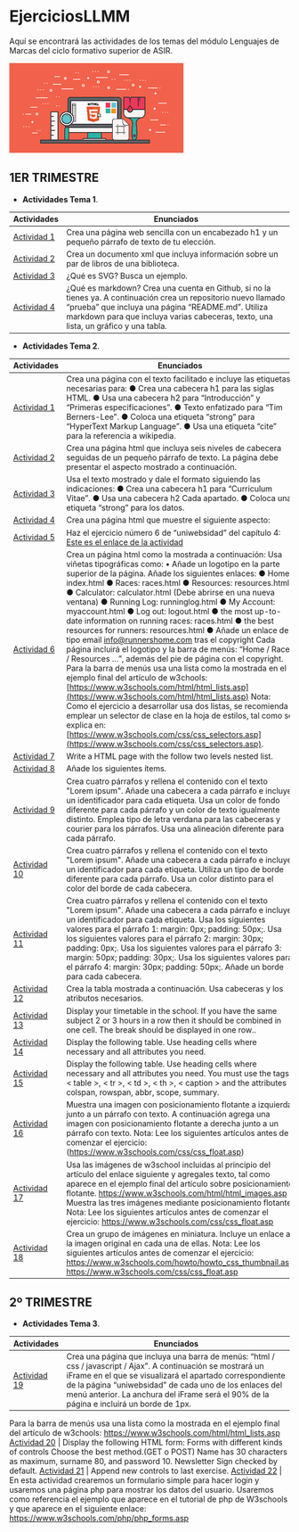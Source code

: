 # EjerciciosLLMM
Aquí se encontrará las actividades de los temas del módulo Lenguajes de Marcas del ciclo formativo superior de ASIR.

![LLMM](https://github.com/jesusmb13/Ejercicios-LLMM/blob/main/LLMM.png)
## 1ER TRIMESTRE
* **Actividades Tema 1**.

Actividades | Enunciados
----- | ----------
[Actividad 1](https://github.com/jesusmb13/Ejercicios-LLMM/blob/main/ACTIVIDADES%20TEMA%201/actividad%201.html) | Crea una página web sencilla con un encabezado h1 y un pequeño párrafo de texto de tu elección.
[Actividad 2](https://github.com/jesusmb13/Ejercicios-LLMM/blob/main/ACTIVIDADES%20TEMA%201/actividad%202.xml) | Crea un documento xml que incluya información sobre un par de libros de una biblioteca.
[Actividad 3](https://github.com/jesusmb13/Ejercicios-LLMM/tree/main/ACTIVIDADES%20TEMA%201/actividad%203) | ¿Qué es SVG? Busca un ejemplo.
[Actividad 4](https://github.com/jesusmb13/Ejercicios-LLMM/blob/main/ACTIVIDADES%20TEMA%201/actividad%204.docx) | ¿Qué es markdown? Crea una cuenta en Github, si no la tienes ya. A continuación crea un repositorio nuevo llamado “prueba” que incluya una página “README.md”. Utiliza markdown para que incluya varias cabeceras, texto, una lista, un gráfico y una tabla.

* **Actividades Tema 2**.

Actividades | Enunciados
----- | -----
[Actividad 1](https://github.com/jesusmb13/Ejercicios-LLMM/blob/main/ACTIVIDADES%20TEMA%202/actividad%2001.html) | Crea una página con el texto facilitado e incluye las etiquetas necesarias para: ● Crea una cabecera h1 para las siglas HTML. ● Usa una cabecera h2 para “Introducción” y “Primeras especificaciones”. ● Texto enfatizado para “Tim Berners-Lee”. ● Coloca una etiqueta “strong” para “HyperText Markup Language”. ● Usa una etiqueta “cite” para la referencia a wikipedia.
[Actividad 2](https://github.com/jesusmb13/Ejercicios-LLMM/blob/main/ACTIVIDADES%20TEMA%202/actividad%2002.html) | Crea una página html que incluya seis niveles de cabecera seguidas de un pequeño párrafo de texto. La página debe presentar el aspecto mostrado a continuación.
[Actividad 3](https://github.com/jesusmb13/Ejercicios-LLMM/blob/main/ACTIVIDADES%20TEMA%202/actividad%2003.html) | Usa el texto mostrado y dale el formato siguiendo las indicaciones: ● Crea una cabecera h1 para “Curriculum Vitae”. ● Usa una cabecera h2 Cada apartado. ● Coloca una etiqueta “strong” para los datos.
[Actividad 4](https://github.com/jesusmb13/Ejercicios-LLMM/blob/main/ACTIVIDADES%20TEMA%202/actividad%2004.html) | Crea una página html que muestre el siguiente aspecto:
[Actividad 5](https://github.com/jesusmb13/Ejercicios-LLMM/tree/main/ACTIVIDADES%20TEMA%202/actividad%2005) | Haz el ejercicio número 6 de “uniwebsidad” del capítulo 4: [Este es el enlace de la actividad](https://uniwebsidad.com/libros/xhtml/capitulo-4/enlaces-basicos)
[Actividad 6](https://github.com/jesusmb13/Ejercicios-LLMM/tree/main/ACTIVIDADES%20TEMA%202/actividad%2006) | Crea un página html como la mostrada a continuación: Usa viñetas tipográficas como: &#8226; Añade un logotipo en la parte superior de la página. Añade los siguientes enlaces: ● Home: index.html ● Races: races.html ● Resources: resources.html ● Calculator: calculator.html (Debe abrirse en una nueva ventana) ● Running Log: runninglog.html ● My Account: myaccount.html ● Log out: logout.html ● the most up-to-date information on running races: races.html ● the best resources for runners: resources.html ● Añade un enlace de tipo email info@runnershome.com tras el copyright Cada página incluirá el logotipo y la barra de menús: “Home / Races / Resources …”, además del pie de página con el copyright. Para la barra de menús usa una lista como la mostrada en el ejemplo final del artículo de w3chools: [https://www.w3schools.com/html/html_lists.asp](https://www.w3schools.com/html/html_lists.asp) Nota: Como el ejercicio a desarrollar usa dos listas, se recomienda emplear un selector de clase en la hoja de estilos, tal como se explica en: [https://www.w3schools.com/css/css_selectors.asp](https://www.w3schools.com/css/css_selectors.asp).
[Actividad 7](https://github.com/jesusmb13/Ejercicios-LLMM/blob/main/ACTIVIDADES%20TEMA%202/actividad%2007.html) | Write a HTML page with the follow two levels nested list.
[Actividad 8](https://github.com/jesusmb13/Ejercicios-LLMM/blob/main/ACTIVIDADES%20TEMA%202/actividad%2008.html) | Añade los siguientes ítems.
[Actividad 9](https://github.com/jesusmb13/Ejercicios-LLMM/blob/main/ACTIVIDADES%20TEMA%202/actividad%2009.html) | Crea cuatro párrafos y rellena el contenido con el texto "Lorem ipsum". Añade una cabecera a cada párrafo e incluye un identificador para cada etiqueta. Usa un color de fondo diferente para cada párrafo y un color de texto igualmente distinto. Emplea tipo de letra verdana para las cabeceras y courier para los párrafos. Usa una alineación diferente para cada párrafo.
[Actividad 10](https://github.com/jesusmb13/Ejercicios-LLMM/blob/main/ACTIVIDADES%20TEMA%202/actividad%2010.html) | Crea cuatro párrafos y rellena el contenido con el texto "Lorem ipsum". Añade una cabecera a cada párrafo e incluye un identificador para cada etiqueta. Utiliza un tipo de borde diferente para cada párrafo. Usa un color distinto para el color del borde de cada cabecera.
[Actividad 11](https://github.com/jesusmb13/Ejercicios-LLMM/blob/main/ACTIVIDADES%20TEMA%202/actividad%2011.html) | Crea cuatro párrafos y rellena el contenido con el texto "Lorem ipsum". Añade una cabecera a cada párrafo e incluye un identificador para cada etiqueta. Usa los siguientes valores para el párrafo 1: margin: 0px; padding: 50px;. Usa los siguientes valores para el párrafo 2: margin: 30px; padding: 0px;. Usa los siguientes valores para el párrafo 3: margin: 50px; padding: 30px;. Usa los siguientes valores para el párrafo 4: margin: 30px; padding: 50px;. Añade un borde para cada cabecera.
[Actividad 12](https://github.com/jesusmb13/Ejercicios-LLMM/blob/main/ACTIVIDADES%20TEMA%202/actividad%2012.html) | Crea la tabla mostrada a continuación. Usa cabeceras y los atributos necesarios.
[Actividad 13](https://github.com/jesusmb13/Ejercicios-LLMM/blob/main/ACTIVIDADES%20TEMA%202/actividad%2013.html) | Display your timetable in the school. If you have the same subject 2 or 3 hours in a row then it should be combined in one cell. The break should be displayed in one row..
[Actividad 14](https://github.com/jesusmb13/Ejercicios-LLMM/tree/main/ACTIVIDADES%20TEMA%202/actividad%2014) | Display the following table. Use heading cells where necessary and all attributes you need.
[Actividad 15](https://github.com/jesusmb13/Ejercicios-LLMM/tree/main/ACTIVIDADES%20TEMA%202/actividad%2015) | Display the following table. Use heading cells where necessary and all attributes you need. You must use the tags < table >, < tr >, < td >, < th >, < caption > and the attributes colspan, rowspan, abbr, scope, summary.
[Actividad 16](https://github.com/jesusmb13/Ejercicios-LLMM/tree/main/ACTIVIDADES%20TEMA%202/actividad%2016) | Muestra una imagen con posicionamiento flotante a izquierda junto a un párrafo con texto. A continuación agrega una imagen con posicionamiento flotante a derecha junto a un párrafo con texto. Nota: Lee los siguientes artículos antes de comenzar el ejercicio: (https://www.w3schools.com/css/css_float.asp)
[Actividad 17](https://github.com/jesusmb13/Ejercicios-LLMM/tree/main/ACTIVIDADES%20TEMA%202/actividad%2017) | Usa las imágenes de w3school incluidas al principio del artículo del enlace siguiente y agregales texto, tal como aparece en el ejemplo final del artículo sobre posicionamiento flotante. https://www.w3schools.com/html/html_images.asp Muestra las tres imágenes mediante posicionamiento flotante. Nota: Lee los siguientes artículos antes de comenzar el ejercicio: https://www.w3schools.com/css/css_float.asp
[Actividad 18](https://github.com/jesusmb13/Ejercicios-LLMM/tree/main/ACTIVIDADES%20TEMA%202/actividad%2018) | Crea un grupo de imágenes en miniatura. Incluye un enlace a la imagen original en cada una de ellas. Nota: Lee los siguientes artículos antes de comenzar el ejercicio: https://www.w3schools.com/howto/howto_css_thumbnail.asp https://www.w3schools.com/css/css_float.asp

## 2º TRIMESTRE
* **Actividades Tema 3**.

Actividades | Enunciados
----- | -----
[Actividad 19]() | Crea una página que incluya una barra de menús: “html / css / javascript / Ajax”. A continuación se mostrará un iFrame en el que se visualizará el apartado correspondiente de la página “uniwebsidad” de cada uno de los enlaces del menú anterior. La anchura del iFrame será el 90% de la página e incluirá un borde de 1px.
Para la barra de menús usa una lista como la mostrada en el ejemplo final del artículo de w3chools: https://www.w3schools.com/html/html_lists.asp
[Actividad 20]() | Display the following HTML form:
Forms with different kinds of controls
Choose the best method.(GET o POST) 
Name has 30 characters as maximum, surname 80, and password 10.
Newsletter Sign checked by default.
[Actividad 21]() | Append new controls to last exercise.
[Actividad 22]() | En esta actividad crearemos un formulario simple para hacer login y usaremos una página php para mostrar los datos del usuario. Usaremos como referencia el ejemplo que aparece en el tutorial de php de W3schools y que aparece en el siguiente enlace:
https://www.w3schools.com/php/php_forms.asp
